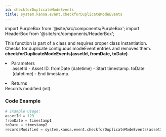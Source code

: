 ```yaml
---
id: checkforDuplicateModeEvents
title: system.kanoa.event.checkforDuplicateModeEvents
---
```


import PurpleBox from '@site/src/components/PurpleBox';
import HeaderBox from '@site/src/components/HeaderBox';

<PurpleBox>This function is part of a class and requires proper class instantiation.</PurpleBox>
<HeaderBox header="Description">
    Checks for duplicate contiguous modeEvent entries and removes them.
</HeaderBox>
<HeaderBox header="Syntax">
    <b>checkforDuplicateModeEvents(assetId, fromDate, toDate)</b>
    <li>Parameters <br />
        <ul>
            assetId - Asset ID.
            fromDate (datetime) - Start timestamp.
            toDate (datetime) - End timestamp.
        </ul>
    </li>
    <li>Returns <br />
        Records modified (int).
    </li>
</HeaderBox>

### Code Example

```python
# Example Usage:
assetId = 123
fromDate = timestamp1
toDate = timestamp2
recordsModified = system.kanoa.event.checkforDuplicateModeEvents(assetId, fromDate, toDate)

